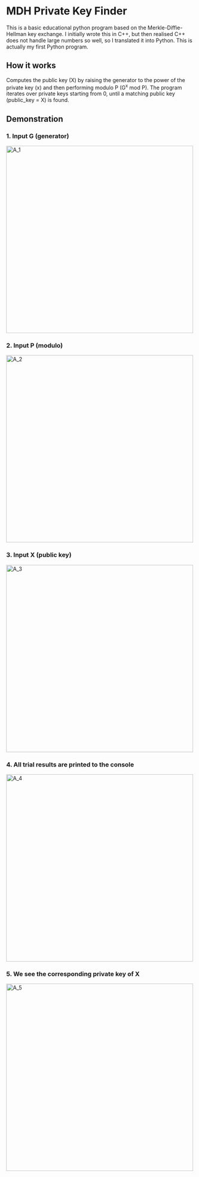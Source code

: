 # MDH Private Key Finder
This is a basic educational python program based on the Merkle-Diffie-Hellman key exchange. I initially wrote this in C++, but then realised C++ does not handle large numbers so well, so I translated it into Python. This is actually my first Python program.

## How it works
Computes the public key (X) by raising the generator to the power of the private key (x) and then performing modulo P (G<sup>x</sup> mod P). The program iterates over private keys starting from 0, until a matching public key (public_key = X) is found.

## Demonstration
### 1. Input G (generator)
<picture><img width="500" alt="A_1" src="https://user-images.githubusercontent.com/100732009/203668195-8881db8b-a791-4178-b1b3-0f152fda3f14.png"></picture>

### 2. Input P (modulo)
<picture><img width="500" alt="A_2" src="https://user-images.githubusercontent.com/100732009/203668451-8bbade49-7396-41d0-901a-017ba0c97492.png"></picture>

### 3. Input X (public key)
<picture><img width="500" alt="A_3" src="https://user-images.githubusercontent.com/100732009/203668458-a2b6d32d-dcd5-4c10-862b-b422d4218272.png"></picture>

### 4. All trial results are printed to the console
<picture><img width="500" alt="A_4" src="https://user-images.githubusercontent.com/100732009/203668463-8db9826c-4ebc-4031-993b-18eb211b27ad.png"></picture>

### 5. We see the corresponding private key of X
<picture><img width="500" alt="A_5" src="https://user-images.githubusercontent.com/100732009/203668472-d3a1f6eb-1e59-4973-b67c-7c98e7e1e37f.png"></picture>
